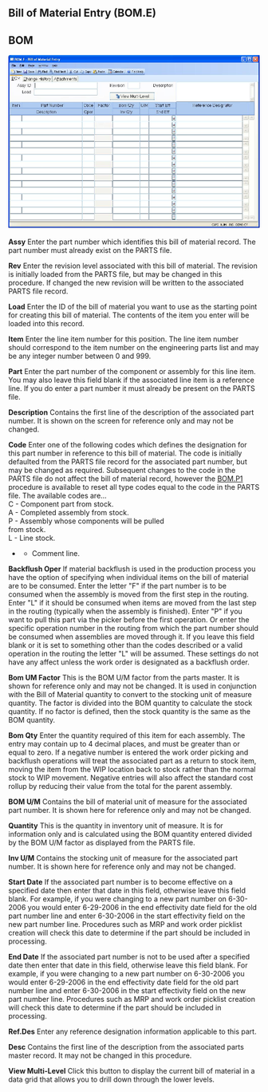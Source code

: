 ##  Bill of Material Entry (BOM.E)

<PageHeader />

##  BOM

![](./BOM-E-1.jpg)

**Assy** Enter the part number which identifies this bill of material record.
The part number must already exist on the PARTS file.  
  
**Rev** Enter the revision level associated with this bill of material. The
revision is initially loaded from the PARTS file, but may be changed in this
procedure. If changed the new revision will be written to the associated PARTS
file record.  
  
**Load** Enter the ID of the bill of material you want to use as the starting
point for creating this bill of material. The contents of the item you enter
will be loaded into this record.  
  
**Item** Enter the line item number for this position. The line item number
should correspond to the item number on the engineering parts list and may be
any integer number between 0 and 999.  
  
**Part** Enter the part number of the component or assembly for this line
item. You may also leave this field blank if the associated line item is a
reference line. If you do enter a part number it must already be present on
the PARTS file.  
  
**Description** Contains the first line of the description of the associated
part number. It is shown on the screen for reference only and may not be
changed.  
  
**Code** Enter one of the following codes which defines the designation for this part number in reference to this bill of material. The code is initially defaulted from the PARTS file record for the associated part number, but may be changed as required. Subsequent changes to the code in the PARTS file do not affect the bill of material record, however the [ BOM.P1 ](BOM-P1/README.md) procedure is available to reset all type codes equal to the code in the PARTS file. The available codes are...   
C - Component part from stock.  
A - Completed assembly from stock.  
P - Assembly whose components will be pulled  
from stock.  
L - Line stock.  
* - Comment line.   
  
**Backflush Oper** If material backflush is used in the production process you
have the option of specifying when individual items on the bill of material
are to be consumed. Enter the letter "F" if the part number is to be consumed
when the assembly is moved from the first step in the routing. Enter "L" if it
should be consumed when items are moved from the last step in the routing
(typically when the assembly is finished). Enter "P" if you want to pull this
part via the picker before the first operation. Or enter the specific
operation number in the routing from which the part number should be consumed
when assemblies are moved through it. If you leave this field blank or it is
set to something other than the codes described or a valid operation in the
routing the letter "L" will be assumed. These settings do not have any affect
unless the work order is designated as a backflush order.  
  
**Bom UM Factor** This is the BOM U/M factor from the parts master. It is
shown for reference only and may not be changed. It is used in conjunction
with the Bill of Material quantity to convert to the stocking unit of measure
quantity. The factor is divided into the BOM quantity to calculate the stock
quantity. If no factor is defined, then the stock quantity is the same as the
BOM quantity.  
  
**Bom Qty** Enter the quantity required of this item for each assembly. The
entry may contain up to 4 decimal places, and must be greater than or equal to
zero. If a negative number is entered the work order picking and backflush
operations will treat the associated part as a return to stock item, moving
the item from the WIP location back to stock rather than the normal stock to
WIP movement. Negative entries will also affect the standard cost rollup by
reducing their value from the total for the parent assembly.  
  
**BOM U/M** Contains the bill of material unit of measure for the associated
part number. It is shown here for reference only and may not be changed.  
  
**Quantity** This is the quantity in inventory unit of measure. It is for
information only and is calculated using the BOM quantity entered divided by
the BOM U/M factor as displayed from the PARTS file.  
  
**Inv U/M** Contains the stocking unit of measure for the associated part
number. It is shown here for reference only and may not be changed.  
  
**Start Date** If the associated part number is to become effective on a
specified date then enter that date in this field, otherwise leave this field
blank. For example, if you were changing to a new part number on 6-30-2006 you
would enter 6-29-2006 in the end effectivity date field for the old part
number line and enter 6-30-2006 in the start effectivity field on the new part
number line. Procedures such as MRP and work order picklist creation will
check this date to determine if the part should be included in processing.  
  
**End Date** If the associated part number is not to be used after a specified
date then enter that date in this field, otherwise leave this field blank. For
example, if you were changing to a new part number on 6-30-2006 you would
enter 6-29-2006 in the end effectivity date field for the old part number line
and enter 6-30-2006 in the start effectivity field on the new part number
line. Procedures such as MRP and work order picklist creation will check this
date to determine if the part should be included in processing.  
  
**Ref.Des** Enter any reference designation information applicable to this
part.  
  
**Desc** Contains the first line of the description from the associated parts
master record. It may not be changed in this procedure.  
  
**View Multi-Level** Click this button to display the current bill of material
in a data grid that allows you to drill down through the lower levels.  
  
  
<badge text= "Version 8.10.57" vertical="middle" />

<PageFooter />